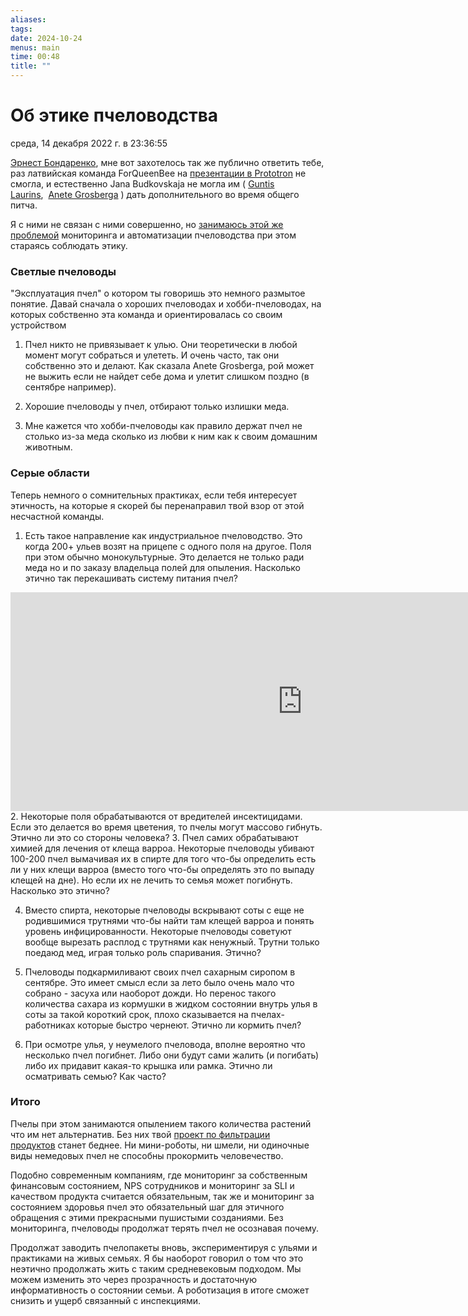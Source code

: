 ```yaml
---
aliases: 
tags: 
date: 2024-10-24
menus: main
time: 00:48
title: ""
---
```

# Об этике пчеловодства
среда, 14 декабря 2022 г. в 23:36:55

[Эрнест Бондаренко](https://www.facebook.com/ernest.bondarenko), мне вот захотелось так же публично ответить тебе, раз латвийская команда ForQueenBee на [презентации в Prototron](https://fb.watch/hpXIP7lwuQ/) не смогла, и естественно Jana Budkovskaja не могла им ( [Guntis Laurins](https://www.facebook.com/guntis.laurins),  [Anete Grosberga](https://www.facebook.com/aneteg) ) дать дополнительного во время общего питча.

Я с ними не связан с ними совершенно, но [занимаюсь этой же проблемой](https://gratheon.com/) мониторинга и автоматизации пчеловодства при этом стараясь соблюдать этику.  

### Светлые пчеловоды

"Эксплуатация пчел" о котором ты говоришь это немного размытое понятие. Давай сначала о хороших пчеловодах и хобби-пчеловодах, на которых собственно эта команда и ориентировалась со своим устройством  

1. Пчел никто не привязывает к улью. Они теоретически в любой момент могут собраться и улететь. И очень часто, так они собственно это и делают. Как сказала Anete Grosberga, рой может не выжить если не найдет себе дома и улетит слишком поздно (в сентябре например).  

2. Хорошие пчеловоды у пчел, отбирают только излишки меда.  

3. Мне кажется что хобби-пчеловоды как правило держат пчел не столько из-за меда сколько из любви к ним как к своим домашним животным.

### Серые области

Теперь немного о сомнительных практиках, если тебя интересует этичность, на которые я скорей бы перенаправил твой взор от этой несчастной команды.  

1. Есть такое направление как индустриальное пчеловодство. Это когда 200+ ульев возят на прицепе с одного поля на другое. Поля при этом обычно монокультурные. Это делается не только ради меда но и по заказу владельца полей для опыления. Насколько этично так перекашивать систему питания пчел?

<iframe width="934" height="350" src="https://www.youtube.com/embed/_AcdxvIq4Uw" title="a first in the world. new system modern mobile beekeeping" frameborder="0" allow="accelerometer; autoplay; clipboard-write; encrypted-media; gyroscope; picture-in-picture; web-share" referrerpolicy="strict-origin-when-cross-origin" allowfullscreen></iframe>
2. Некоторые поля обрабатываются от вредителей инсектицидами. Если это делается во время цветения, то пчелы могут массово гибнуть. Этично ли это со стороны человека?
3. Пчел самих обрабатывают химией для лечения от клеща варроа. Некоторые пчеловоды убивают 100-200 пчел вымачивая их в спирте для того что-бы определить есть ли у них клещи варроа (вместо того что-бы определять это по выпаду клещей на дне). Но если их не лечить то семья может погибнуть. Насколько это этично?  

4. Вместо спирта, некоторые пчеловоды вскрывают соты с еще не родившимися трутнями что-бы найти там клещей варроа и понять уровень инфицированности. Некоторые пчеловоды советуют вообще вырезать расплод с трутнями как ненужный. Трутни только поедаюд мед, играя только роль спаривания. Этично?  

5. Пчеловоды подкармиливают своих пчел сахарным сиропом в сентябре. Это имеет смысл если за лето было очень мало что собрано - засуха или наоборот дожди. Но перенос такого количества сахара из кормушки в жидком состоянии внутрь улья в соты за такой короткий срок, плохо сказывается на пчелах-работниках которые быстро чернеют. Этично ли кормить пчел?

6. При осмотре улья, у неумелого пчеловода, вполне вероятно что несколько пчел погибнет. Либо они будут сами жалить (и погибать) либо их придавит какая-то крышка или рамка. Этично ли осматривать семью? Как часто? 

### Итого

Пчелы при этом занимаются опылением такого количества растений что им нет альтернатив. Без них твой [проект по фильтрации продуктов](http://www.food-filter.com/) станет беднее. Ни мини-роботы, ни шмели, ни одиночные виды немедовых пчел не способны прокормить человечество.

Подобно современным компаниям, где мониторинг за собственным финансовым состоянием, NPS сотрудников и мониторинг за SLI и качеством продукта считается обязательным, так же и мониторинг за состоянием здоровья пчел это обязательный шаг для этичного обращения с этими прекрасными пушистыми созданиями. Без мониторинга, пчеловоды продолжат терять пчел не осознавая почему. 

Продолжат заводить пчелопакеты вновь, экспериментируя с ульями и практиками на живых семьях. Я бы наоборот говорил о том что это неэтично продолжать жить с таким средневековым подходом. Мы можем изменить это через прозрачность и достаточную информативность о состоянии семьи. А роботизация в итоге сможет снизить и ущерб связанный с инспекциями.